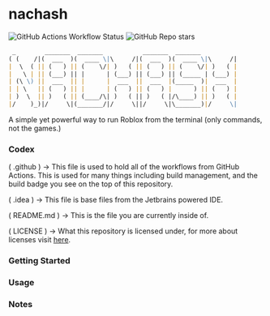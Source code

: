 # nachash
![GitHub Actions Workflow Status](https://img.shields.io/github/actions/workflow/status/nvttles/nachash/ci.yml?style=flat)
![GitHub Repo stars](https://img.shields.io/github/stars/nvttles/nachash?style=flat)

```md
 _        _______  _______           _______  _______          
( (    /|(  ___  )(  ____ \|\     /|(  ___  )(  ____ \|\     /|
|  \  ( || (   ) || (    \/| )   ( || (   ) || (    \/| )   ( |
|   \ | || (___) || |      | (___) || (___) || (_____ | (___) |
| (\ \) ||  ___  || |      |  ___  ||  ___  |(_____  )|  ___  |
| | \   || (   ) || |      | (   ) || (   ) |      ) || (   ) |
| )  \  || )   ( || (____/\| )   ( || )   ( |/\____) || )   ( |
|/    )_)|/     \|(_______/|/     \||/     \|\_______)|/     \|
```

A simple yet powerful way to run Roblox from the terminal (only commands, not the games.)

### Codex

( .github ) -> This file is used to hold all of the workflows from GitHub Actions. This is used for many things including build management, and the build badge you see on the top of this repository.

( .idea ) -> This file is base files from the Jetbrains powered IDE.

( README.md ) -> This is the file you are currently inside of.

( LICENSE ) -> What this repository is licensed under, for more about licenses visit [here](https://docs.github.com/en/repositories/managing-your-repositorys-settings-and-features/customizing-your-repository/licensing-a-repository).

### Getting Started

### Usage

### Notes